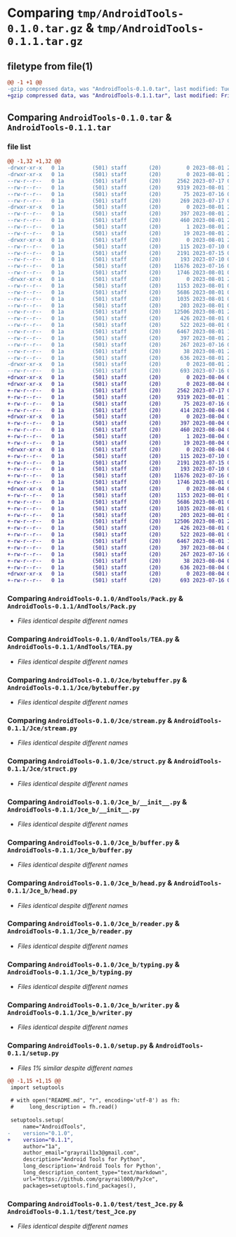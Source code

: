 # Comparing `tmp/AndroidTools-0.1.0.tar.gz` & `tmp/AndroidTools-0.1.1.tar.gz`

## filetype from file(1)

```diff
@@ -1 +1 @@
-gzip compressed data, was "AndroidTools-0.1.0.tar", last modified: Tue Aug  1 22:06:02 2023, max compression
+gzip compressed data, was "AndroidTools-0.1.1.tar", last modified: Fri Aug  4 03:36:52 2023, max compression
```

## Comparing `AndroidTools-0.1.0.tar` & `AndroidTools-0.1.1.tar`

### file list

```diff
@@ -1,32 +1,32 @@
-drwxr-xr-x   0 1a         (501) staff       (20)        0 2023-08-01 22:06:02.767173 AndroidTools-0.1.0/
-drwxr-xr-x   0 1a         (501) staff       (20)        0 2023-08-01 22:06:02.762184 AndroidTools-0.1.0/AndTools/
--rw-r--r--   0 1a         (501) staff       (20)     2562 2023-07-17 08:59:51.000000 AndroidTools-0.1.0/AndTools/Pack.py
--rw-r--r--   0 1a         (501) staff       (20)     9319 2023-08-01 19:12:05.000000 AndroidTools-0.1.0/AndTools/TEA.py
--rw-r--r--   0 1a         (501) staff       (20)       75 2023-07-16 08:46:39.000000 AndroidTools-0.1.0/AndTools/__init__.py
--rw-r--r--   0 1a         (501) staff       (20)      269 2023-07-17 08:24:35.000000 AndroidTools-0.1.0/AndTools/byte_.py
-drwxr-xr-x   0 1a         (501) staff       (20)        0 2023-08-01 22:06:02.762846 AndroidTools-0.1.0/AndroidTools.egg-info/
--rw-r--r--   0 1a         (501) staff       (20)      397 2023-08-01 22:06:02.000000 AndroidTools-0.1.0/AndroidTools.egg-info/PKG-INFO
--rw-r--r--   0 1a         (501) staff       (20)      460 2023-08-01 22:06:02.000000 AndroidTools-0.1.0/AndroidTools.egg-info/SOURCES.txt
--rw-r--r--   0 1a         (501) staff       (20)        1 2023-08-01 22:06:02.000000 AndroidTools-0.1.0/AndroidTools.egg-info/dependency_links.txt
--rw-r--r--   0 1a         (501) staff       (20)       19 2023-08-01 22:06:02.000000 AndroidTools-0.1.0/AndroidTools.egg-info/top_level.txt
-drwxr-xr-x   0 1a         (501) staff       (20)        0 2023-08-01 22:06:02.764175 AndroidTools-0.1.0/Jce/
--rw-r--r--   0 1a         (501) staff       (20)      115 2023-07-10 08:50:41.000000 AndroidTools-0.1.0/Jce/__init__.py
--rw-r--r--   0 1a         (501) staff       (20)     2191 2023-07-15 07:24:55.000000 AndroidTools-0.1.0/Jce/bytebuffer.py
--rw-r--r--   0 1a         (501) staff       (20)      193 2023-07-10 08:50:41.000000 AndroidTools-0.1.0/Jce/exception.py
--rw-r--r--   0 1a         (501) staff       (20)    11676 2023-07-16 08:28:14.000000 AndroidTools-0.1.0/Jce/stream.py
--rw-r--r--   0 1a         (501) staff       (20)     1746 2023-08-01 06:13:47.000000 AndroidTools-0.1.0/Jce/struct.py
-drwxr-xr-x   0 1a         (501) staff       (20)        0 2023-08-01 22:06:02.766340 AndroidTools-0.1.0/Jce_b/
--rw-r--r--   0 1a         (501) staff       (20)     1153 2023-08-01 06:18:45.000000 AndroidTools-0.1.0/Jce_b/__init__.py
--rw-r--r--   0 1a         (501) staff       (20)     5686 2023-08-01 05:44:52.000000 AndroidTools-0.1.0/Jce_b/buffer.py
--rw-r--r--   0 1a         (501) staff       (20)     1035 2023-08-01 05:44:52.000000 AndroidTools-0.1.0/Jce_b/head.py
--rw-r--r--   0 1a         (501) staff       (20)      203 2023-08-01 06:44:28.000000 AndroidTools-0.1.0/Jce_b/jcetypes.py
--rw-r--r--   0 1a         (501) staff       (20)    12506 2023-08-01 22:04:55.000000 AndroidTools-0.1.0/Jce_b/reader.py
--rw-r--r--   0 1a         (501) staff       (20)      426 2023-08-01 05:44:52.000000 AndroidTools-0.1.0/Jce_b/struct.py
--rw-r--r--   0 1a         (501) staff       (20)      522 2023-08-01 05:44:52.000000 AndroidTools-0.1.0/Jce_b/typing.py
--rw-r--r--   0 1a         (501) staff       (20)     6467 2023-08-01 10:53:17.000000 AndroidTools-0.1.0/Jce_b/writer.py
--rw-r--r--   0 1a         (501) staff       (20)      397 2023-08-01 22:06:02.766959 AndroidTools-0.1.0/PKG-INFO
--rw-r--r--   0 1a         (501) staff       (20)      267 2023-07-16 09:28:20.000000 AndroidTools-0.1.0/README.md
--rw-r--r--   0 1a         (501) staff       (20)       38 2023-08-01 22:06:02.767219 AndroidTools-0.1.0/setup.cfg
--rw-r--r--   0 1a         (501) staff       (20)      636 2023-08-01 22:06:02.000000 AndroidTools-0.1.0/setup.py
-drwxr-xr-x   0 1a         (501) staff       (20)        0 2023-08-01 22:06:02.766652 AndroidTools-0.1.0/test/
--rw-r--r--   0 1a         (501) staff       (20)      693 2023-07-16 08:31:43.000000 AndroidTools-0.1.0/test/test_Jce.py
+drwxr-xr-x   0 1a         (501) staff       (20)        0 2023-08-04 03:36:52.093183 AndroidTools-0.1.1/
+drwxr-xr-x   0 1a         (501) staff       (20)        0 2023-08-04 03:36:52.088631 AndroidTools-0.1.1/AndTools/
+-rw-r--r--   0 1a         (501) staff       (20)     2562 2023-07-17 08:59:51.000000 AndroidTools-0.1.1/AndTools/Pack.py
+-rw-r--r--   0 1a         (501) staff       (20)     9319 2023-08-01 19:12:05.000000 AndroidTools-0.1.1/AndTools/TEA.py
+-rw-r--r--   0 1a         (501) staff       (20)       75 2023-07-16 08:46:39.000000 AndroidTools-0.1.1/AndTools/__init__.py
+-rw-r--r--   0 1a         (501) staff       (20)      414 2023-08-04 03:36:25.000000 AndroidTools-0.1.1/AndTools/byte_.py
+drwxr-xr-x   0 1a         (501) staff       (20)        0 2023-08-04 03:36:52.089203 AndroidTools-0.1.1/AndroidTools.egg-info/
+-rw-r--r--   0 1a         (501) staff       (20)      397 2023-08-04 03:36:52.000000 AndroidTools-0.1.1/AndroidTools.egg-info/PKG-INFO
+-rw-r--r--   0 1a         (501) staff       (20)      460 2023-08-04 03:36:52.000000 AndroidTools-0.1.1/AndroidTools.egg-info/SOURCES.txt
+-rw-r--r--   0 1a         (501) staff       (20)        1 2023-08-04 03:36:52.000000 AndroidTools-0.1.1/AndroidTools.egg-info/dependency_links.txt
+-rw-r--r--   0 1a         (501) staff       (20)       19 2023-08-04 03:36:52.000000 AndroidTools-0.1.1/AndroidTools.egg-info/top_level.txt
+drwxr-xr-x   0 1a         (501) staff       (20)        0 2023-08-04 03:36:52.090379 AndroidTools-0.1.1/Jce/
+-rw-r--r--   0 1a         (501) staff       (20)      115 2023-07-10 08:50:41.000000 AndroidTools-0.1.1/Jce/__init__.py
+-rw-r--r--   0 1a         (501) staff       (20)     2191 2023-07-15 07:24:55.000000 AndroidTools-0.1.1/Jce/bytebuffer.py
+-rw-r--r--   0 1a         (501) staff       (20)      193 2023-07-10 08:50:41.000000 AndroidTools-0.1.1/Jce/exception.py
+-rw-r--r--   0 1a         (501) staff       (20)    11676 2023-07-16 08:28:14.000000 AndroidTools-0.1.1/Jce/stream.py
+-rw-r--r--   0 1a         (501) staff       (20)     1746 2023-08-01 06:13:47.000000 AndroidTools-0.1.1/Jce/struct.py
+drwxr-xr-x   0 1a         (501) staff       (20)        0 2023-08-04 03:36:52.092389 AndroidTools-0.1.1/Jce_b/
+-rw-r--r--   0 1a         (501) staff       (20)     1153 2023-08-01 06:18:45.000000 AndroidTools-0.1.1/Jce_b/__init__.py
+-rw-r--r--   0 1a         (501) staff       (20)     5686 2023-08-01 05:44:52.000000 AndroidTools-0.1.1/Jce_b/buffer.py
+-rw-r--r--   0 1a         (501) staff       (20)     1035 2023-08-01 05:44:52.000000 AndroidTools-0.1.1/Jce_b/head.py
+-rw-r--r--   0 1a         (501) staff       (20)      203 2023-08-01 06:44:28.000000 AndroidTools-0.1.1/Jce_b/jcetypes.py
+-rw-r--r--   0 1a         (501) staff       (20)    12506 2023-08-01 22:04:55.000000 AndroidTools-0.1.1/Jce_b/reader.py
+-rw-r--r--   0 1a         (501) staff       (20)      426 2023-08-01 05:44:52.000000 AndroidTools-0.1.1/Jce_b/struct.py
+-rw-r--r--   0 1a         (501) staff       (20)      522 2023-08-01 05:44:52.000000 AndroidTools-0.1.1/Jce_b/typing.py
+-rw-r--r--   0 1a         (501) staff       (20)     6467 2023-08-01 10:53:17.000000 AndroidTools-0.1.1/Jce_b/writer.py
+-rw-r--r--   0 1a         (501) staff       (20)      397 2023-08-04 03:36:52.092942 AndroidTools-0.1.1/PKG-INFO
+-rw-r--r--   0 1a         (501) staff       (20)      267 2023-07-16 09:28:20.000000 AndroidTools-0.1.1/README.md
+-rw-r--r--   0 1a         (501) staff       (20)       38 2023-08-04 03:36:52.093233 AndroidTools-0.1.1/setup.cfg
+-rw-r--r--   0 1a         (501) staff       (20)      636 2023-08-04 03:36:49.000000 AndroidTools-0.1.1/setup.py
+drwxr-xr-x   0 1a         (501) staff       (20)        0 2023-08-04 03:36:52.092626 AndroidTools-0.1.1/test/
+-rw-r--r--   0 1a         (501) staff       (20)      693 2023-07-16 08:31:43.000000 AndroidTools-0.1.1/test/test_Jce.py
```

### Comparing `AndroidTools-0.1.0/AndTools/Pack.py` & `AndroidTools-0.1.1/AndTools/Pack.py`

 * *Files identical despite different names*

### Comparing `AndroidTools-0.1.0/AndTools/TEA.py` & `AndroidTools-0.1.1/AndTools/TEA.py`

 * *Files identical despite different names*

### Comparing `AndroidTools-0.1.0/Jce/bytebuffer.py` & `AndroidTools-0.1.1/Jce/bytebuffer.py`

 * *Files identical despite different names*

### Comparing `AndroidTools-0.1.0/Jce/stream.py` & `AndroidTools-0.1.1/Jce/stream.py`

 * *Files identical despite different names*

### Comparing `AndroidTools-0.1.0/Jce/struct.py` & `AndroidTools-0.1.1/Jce/struct.py`

 * *Files identical despite different names*

### Comparing `AndroidTools-0.1.0/Jce_b/__init__.py` & `AndroidTools-0.1.1/Jce_b/__init__.py`

 * *Files identical despite different names*

### Comparing `AndroidTools-0.1.0/Jce_b/buffer.py` & `AndroidTools-0.1.1/Jce_b/buffer.py`

 * *Files identical despite different names*

### Comparing `AndroidTools-0.1.0/Jce_b/head.py` & `AndroidTools-0.1.1/Jce_b/head.py`

 * *Files identical despite different names*

### Comparing `AndroidTools-0.1.0/Jce_b/reader.py` & `AndroidTools-0.1.1/Jce_b/reader.py`

 * *Files identical despite different names*

### Comparing `AndroidTools-0.1.0/Jce_b/typing.py` & `AndroidTools-0.1.1/Jce_b/typing.py`

 * *Files identical despite different names*

### Comparing `AndroidTools-0.1.0/Jce_b/writer.py` & `AndroidTools-0.1.1/Jce_b/writer.py`

 * *Files identical despite different names*

### Comparing `AndroidTools-0.1.0/setup.py` & `AndroidTools-0.1.1/setup.py`

 * *Files 1% similar despite different names*

```diff
@@ -1,15 +1,15 @@
 import setuptools
 
 # with open("README.md", "r", encoding='utf-8') as fh:
 #     long_description = fh.read()
 
 setuptools.setup(
     name="AndroidTools",
-    version="0.1.0",
+    version="0.1.1",
     author="1a",
     author_email="grayrail1x3@gmail.com",
     description="Android Tools for Python",
     long_description='Android Tools for Python',
     long_description_content_type="text/markdown",
     url="https://github.com/grayrail000/PyJce",
     packages=setuptools.find_packages(),
```

### Comparing `AndroidTools-0.1.0/test/test_Jce.py` & `AndroidTools-0.1.1/test/test_Jce.py`

 * *Files identical despite different names*

